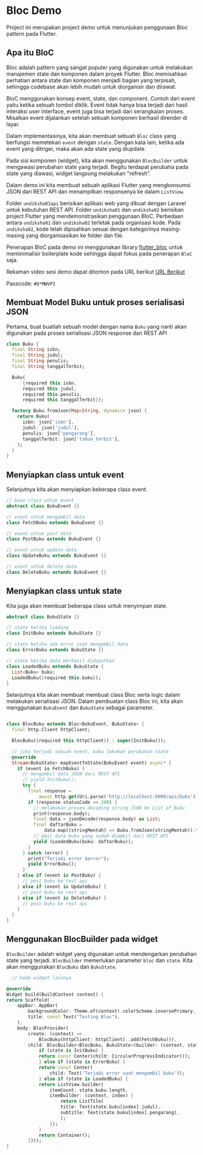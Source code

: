 # Bloc Demo

Project ini merupakan project demo untuk menunjukan penggunaan
Bloc pattern pada Flutter.

## Apa itu BloC
Bloc adalah pattern yang sangat populer yang digunakan untuk
melakukan manajemen state dan komponen dalam proyek Flutter.
Bloc memisahkan perhatian antara state dan komponen menjadi bagian yang terpisah, sehingga codebase akan lebih mudah untuk diorganisir dan dirawat.

BloC menggunakan konsep event, state, dan component. Contoh dari event
yaitu ketika sebuah tombol diklik. Event tidak hanya bisa terjadi
dari hasil interaksi user interface, event juga bisa terjadi
dari serangkaian proses. Misalkan event dijalankan setelah sebuah
komponen berhasil dirender di layar.

Dalam implementasinya, kita akan membuat sebuah `Bloc` class yang berfungsi memetekan `event` dengan `state`. Dengan kata lain, ketika ada
event yang ditriger, maka akan ada state yang diupdate.

Pada sisi komponen (widget), kita akan menggunakan `BlocBuilder` untuk mengawasi perubahan
state yang terjadi. Begitu terdapat perubaha pada state yang diawasi, widget langsung
melakukan "refresh".

Dalam demo ini kita membuat sebuah aplikasi Flutter yang
mengkonsumsi JSON dari REST API dan menampilkan responsenya
ke dalam `ListView`.

Folder `undiksha01api` berisikan aplikasi web yang dibuat dengan
Laravel untuk kebutuhan REST API. Folder `undiksha01` dan `undiksha02` berisikan project Flutter yang
mendemonstrasikan penggunaan BloC. Perbedaan antara `undiksha01` dan
`undiksha02` terletak pada organisasi kode. Pada `undiksha02`, kode
telah dipisahkan sesuai dengan kategorinya masing-masing yang diorganisasikan ke folder dan file.

Penerapan BloC pada demo ini menggunakan library 
[flutter_bloc](https://pub.dev/packages/flutter_bloc) untuk meminimalisir boilerplate kode sehingga dapat fokus pada penerapan `BloC` saja.

Rekaman video sesi demo dapat ditonton pada URL berikut 
[URL Berikut](https://us06web.zoom.us/rec/share/NdCYMU9VNKk8i3XOKyWmd8kTfx4lLS6lowyDe9ZbTD-rdL5BXXT_ylKO_gKBv3YJ.nc_pzjvh-wnwLINQ)

Passcode: `#Q*MWVP2`

## Membuat Model Buku untuk proses serialisasi JSON

Pertama, buat buatlah sebuah model dengan nama `Buku` yang nanti akan
digunakan pada proses serialisasi JSON response dari REST API

```dart
class Buku {
  final String isbn;
  final String judul;
  final String penulis;
  final String tanggalTerbit;

  Buku(
      {required this.isbn,
      required this.judul,
      required this.penulis,
      required this.tanggalTerbit});

  factory Buku.fromJson(Map<String, dynamic> json) {
    return Buku(
      isbn: json['isbn'],
      judul: json['judul'],
      penulis: json['pengarang'],
      tanggalTerbit: json['tahun_terbit'],
    );
  }
}
```

## Menyiapkan class untuk event
Selanjutnya kita akan menyiapkan beberapa class event.

```dart
// base class untuk event
abstract class BukuEvent {}

// event untuk mengambil data
class FetchBuku extends BukuEvent {}

// event untuk post data
class PostBuku extends BukuEvent {}

// event untuk update data
class UpdateBuku extends BukuEvent {}

// event untuk delete data
class DeleteBuku extends BukuEvent {}
```

## Menyiapkan class untuk state
Kita juga akan membuat beberapa class untuk menyimpan state.

```dart
abstract class BukuState {}

// state ketika loading
class InitBuku extends BukuState {}

// state ketika ada error saat mengambil data
class ErrorBuku extends BukuState {}

// state ketika data berhasil didapatkan
class LoadedBuku extends BukuState {
  List<Buku> buku;
  LoadedBuku({required this.buku});
}

```

Selanjutnya kita akan membuat membuat class Bloc serta logic
dalam melakukan serialisasi JSON. Dalam pembuatan class Bloc
ini, kita akan menggunakan `BukuEvent` dan `BukuState` sebagai 
parameter.

```dart

class BlocBuku extends Bloc<BukuEvent, BukuState> {
  final http.Client httpClient;

  BlocBuku({required this.httpClient}) : super(InitBuku());

  // jika terjadi sebuah event, maka lakukan perubahan state
  @override
  Stream<BukuState> mapEventToState(BukuEvent event) async* {
    if (event is FetchBuku) {
      // mengambil data JOSN dari REST API
      // yield InitBuku();
      try {
        final response =
            await http.get(Uri.parse('http://localhost:8000/api/buku'));
        if (response.statusCode == 200) {
          // melakukan proses decoding string JSON ke List of Buku
          print(response.body);
          final data = jsonDecode(response.body) as List;
          final daftarBuku =
              data.map((stringMentah) => Buku.fromJson(stringMentah)).toList();
          // emit data buku yang sudah diambil dari REST API
          yield (LoadedBuku(buku: daftarBuku));
        }
      } catch (error) {
        print("Terjadi error $error");
        yield ErrorBuku();
      }
    } else if (event is PostBuku) {
      // post buku ke rest api
    } else if (event is UpdateBuku) {
      // post buku ke rest api
    } else if (event is DeleteBuku) {
      // post buku ke rest api
    }
  }
}

```

## Menggunakan BlocBuilder pada widget

`BlocBuilder` adalah widget yang digunakan untuk mendengarkan
perubahan state yang terjadi. `BlocBuilder` memerlukan parameter
`bloc` dan `state`. Kita akan menggunakan `BlocBuku` dan `BukuState`.

```dart
  // kode widget lainnya

@override
Widget build(BuildContext context) {
return Scaffold(
    appBar: AppBar(
        backgroundColor: Theme.of(context).colorScheme.inversePrimary,
        title: const Text("Testing Bloc"),
    ),
    body: BlocProvider(
        create: (context) =>
            BlocBuku(httpClient: httpClient)..add(FetchBuku()),
        child: BlocBuilder<BlocBuku, BukuState>(builder: (context, state) {
            if (state is InitBuku) {
            return const Center(child: CircularProgressIndicator());
            } else if (state is ErrorBuku) {
            return const Center(
                child: Text('Terjadi error saat mengambil buku'));
            } else if (state is LoadedBuku) {
            return ListView.builder(
                itemCount: state.buku.length,
                itemBuilder: (context, index) {
                    return ListTile(
                    title: Text(state.buku[index].judul),
                    subtitle: Text(state.buku[index].pengarang),
                    );
                });
            }
            return Container();
        })));
}
```